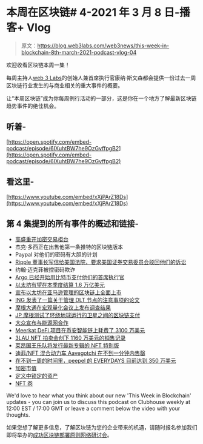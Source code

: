 # 本周在区块链# 4-2021 年 3 月 8 日-播客+ Vlog

> 原文：<https://blog.web3labs.com/web3news/this-week-in-blockchain-8th-march-2021-podcast-vlog-04>

欢迎收看区块链本周一集！

每周主持人[](https://twitter.com/conors10%E2%80%8B%E2%80%8B)[web 3 Labs](https://www.web3labs.com/)的创始人兼首席执行官康纳·斯文森都会提供一份过去一周区块链行业发生的与商业相关的重大事件的概要。

让“本周区块链”成为你每周例行活动的一部分，这是你在一个地方了解最新区块链趋势事件的绝佳机会。

## 听着-

[https://open.spotify.com/embed-podcast/episode/6IXuhtBW7he9OzGvffpgB2](https://open.spotify.com/embed-podcast/episode/6IXuhtBW7he9OzGvffpgB2)

## 看这里-

[https://www.youtube.com/embed/xXjPArZ18Ds](https://www.youtube.com/embed/xXjPArZ18Ds)

## 第 4 集提到的所有事件的概述和链接-

*   [高盛重开加密交易柜台](https://www.reuters.com/article/crypto-currency-goldman-sachs/exclusive-goldman-sachs-restarts-cryptocurrency-desk-amid-bitcoin-boom-idUSL2N2KZ0XX)
*   杰克·多西正在出售他第一条推特的区块链版本
*   Paypal 对他们的密码有大胆的计划
*   [Ripple 董事长写信给美国法院，要求美国证券交易委员会驳回他们的诉讼](https://www.courtlistener.com/recap/gov.uscourts.nysd.551082/gov.uscourts.nysd.551082.50.0.pdf)
*   约翰·迈克菲被控密码欺诈
*   [Argo 已经开始用比特币支付他们的首席执行官](https://www.financemagnates.com/cryptocurrency/news/argo-blockchain-ceo-starts-receiving-salary-in-bitcoin/)
*   [以太坊有望在本季度结算 1.6 万亿美元](https://twitter.com/RyanWatkins_/status/1364572530560925698)
*   [宣布以太坊在亚马逊管理的区块链上全面上市](https://aws.amazon.com/about-aws/whats-new/2021/03/announcing-general-availability-of-ethereum-on-amazon-managed-blockchain/)
*   [ING 发表了一篇关于管理 DLT 节点的注意事项的论文](https://new.ingwb.com/binaries/content/assets/insights/themes/distributed-ledger-technology/dlt_nodes_outsourcing_considerations.pdf)
*   [摩根大通在宏观量化会议上发布调查结果](https://markets.businessinsider.com/currencies/news/cryptocurrency-news-bitcoin-price-institutional-interest-investors-jpmorgan-sentiment-bullish-2021-3-1030146717)
*   [JP 摩根测试了环绕地球运行的卫星之间的区块链支付](https://mobile.reuters.com/article/amp/idUSKBN2AO1GL)
*   [大众宣布与能源网合作](https://www.smart-energy.com/industry-sectors/electric-vehicles/energy-web-volkswagen-partner-on-blockchain-charging-for-electric-vehicles/)
*   [Meerkat DeFi 项目在币安智能链上耗费了 3100 万美元](https://www.theblockcrypto.com/linked/97082/rug-pull-defi-meerkat-31-million)
*   [3LAU NFT 拍卖会创下 1160 万美元的销售记录](https://www.forbes.com/sites/abrambrown/2021/03/03/3lau-nft-nonfungible-tokens-justin-blau/?sh=67e566494643)
*   [莱昂国王乐队将发行最新专辑的 NFT 特别版](https://www.rollingstone.com/pro/news/kings-of-leon-when-you-see-yourself-album-nft-crypto-1135192/)
*   [迪菲/NFT 混合动力车 Aavegotchi 在不到一分钟内售罄](https://cointelegraph.com/news/aavegotchis-sell-out-in-under-one-minute-as-nft-euphoria-continues)
*   [在不到一周的时间里，peepel 的 EVERYDAYS 目前达到 350 万美元](https://onlineonly.christies.com/s/first-open-beeple/beeple-b-1981-1/112924)
*   [加密市值](https://www.coingecko.com/en/global_charts)
*   [定义中锁定的资产](https://defipulse.com/)
*   [NFT 卷](https://nonfungible.com/market/history)

We'd love to hear what you think about our new 'This Week in Blockchain' updates - you can join us to discuss this podcast on Clubhouse weekly at 12:00 EST / 17:00 GMT or leave a comment below the video with your thoughts.

如果您想了解更多信息，了解区块链为您的企业带来的机遇，请随时报名参加我们即将举办的[成功区块链部署原则网络研讨会](https://www.web3labs.com/principles-webinar)。